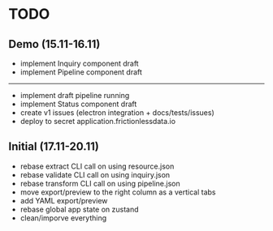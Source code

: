 # TODO

## Demo (15.11-16.11)

+ implement Inquiry component draft
+ implement Pipeline component draft
---
- implement draft pipeline running
- implement Status component draft
- create v1 issues (electron integration + docs/tests/issues)
- deploy to secret application.frictionlessdata.io

## Initial (17.11-20.11)

- rebase extract CLI call on using resource.json
- rebase validate CLI call on using inquiry.json
- rebase transform CLI call on using pipeline.json
- move export/preview to the right column as a vertical tabs
- add YAML export/preview
- rebase global app state on zustand
- clean/imporve everything
